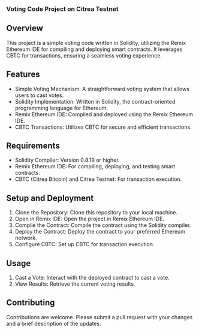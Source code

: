 ### Voting Code Project on Citrea Testnet

## Overview
This project is a simple voting code written in Solidity, utilizing the Remix Ethereum IDE for compiling and deploying smart contracts. It leverages CBTC for transactions, ensuring a seamless voting experience.

## Features
- Simple Voting Mechanism: A straightforward voting system that allows users to cast votes.
- Solidity Implementation: Written in Solidity, the contract-oriented programming language for Ethereum.
- Remix Ethereum IDE: Compiled and deployed using the Remix Ethereum IDE.
- CBTC Transactions: Utilizes CBTC for secure and efficient transactions.

## Requirements
- Solidity Compiler: Version 0.8.19 or higher.
- Remix Ethereum IDE: For compiling, deploying, and testing smart contracts.
- CBTC (Citrea Bitcoin) and Citrea Testnet: For transaction execution.

## Setup and Deployment
1. Clone the Repository: Clone this repository to your local machine.
2. Open in Remix IDE: Open the project in Remix Ethereum IDE.
3. Compile the Contract: Compile the contract using the Solidity compiler.
4. Deploy the Contract: Deploy the contract to your preferred Ethereum network.
5. Configure CBTC: Set up CBTC for transaction execution.

## Usage
1. Cast a Vote: Interact with the deployed contract to cast a vote.
2. View Results: Retrieve the current voting results.

## Contributing
Contributions are welcome. Please submit a pull request with your changes and a brief description of the updates.

